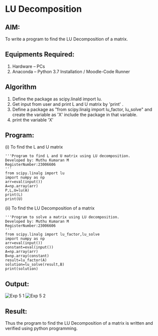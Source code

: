 # LU Decomposition 

## AIM:
To write a program to find the LU Decomposition of a matrix.

## Equipments Required:
1. Hardware – PCs
2. Anaconda – Python 3.7 Installation / Moodle-Code Runner

## Algorithm
1. Define the package as scipy.linald import lu.
2. Get input from user and print L and U matrix by 'print' .
3. Define a package as "from scipy.linalg import lu_factor, lu_solve" and create the variable as 'X' include the package in that variable.
4. print the variable 'X'

## Program:
(i) To find the L and U matrix
```
'''Program to find L and U matrix using LU decomposition.
Developed by: Muthu Kumaran M
RegisterNumber:23006606
'''
from scipy.linalg import lu
import numpy as np
arr=eval(input())
A=np.array(arr)
P,L,U=lu(A)
print(L)
print(U)
```
(ii) To find the LU Decomposition of a matrix
```
'''Program to solve a matrix using LU decomposition.
Developed by: Muthu Kumaran M
RegisterNumber:23006606
'''
from scipy.linalg import lu_factor,lu_solve
import numpy as np
arr=eval(input())
constant=eval(input())
A=np.array(arr)
B=np.array(constant)
result=lu_factor(A)
solution=lu_solve(result,B)
print(solution)
```

## Output:
![Exp 5 1](https://github.com/Muthu-Kumaran-M/LU-Decomposition/assets/144979439/ba13a88c-bbb1-45bb-ace0-776e74f2d365)
![Exp 5 2](https://github.com/Muthu-Kumaran-M/LU-Decomposition/assets/144979439/e0e63004-a6fc-49b4-b4a4-7da4aa3b25b6)


## Result:
Thus the program to find the LU Decomposition of a matrix is written and verified using python programming.

